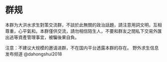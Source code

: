 # 群规

本群为大洪水求生對策交流群，不談於此無關的政治話題，請注意用詞文明，互相尊重，心平氣和。本群僅供交流，請勿相信陌生人，不要和群友之間私下交易外匯出逃等資產管理事宜，被騙後果自負。

注意：不建议大规模的邀请进群，不在国内平台透露本群的存在。
野外求生信息发布频道  @dahongshui2018